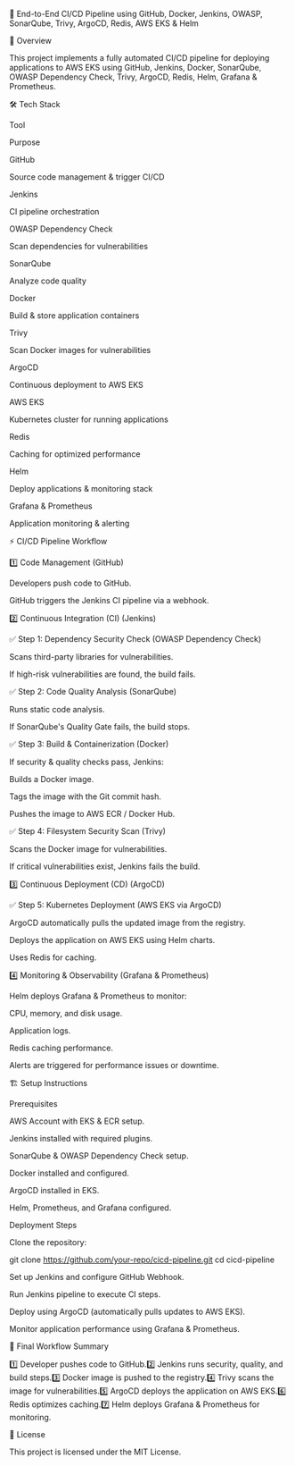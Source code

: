 🚀 End-to-End CI/CD Pipeline using GitHub, Docker, Jenkins, OWASP, SonarQube, Trivy, ArgoCD, Redis, AWS EKS & Helm

📌 Overview

This project implements a fully automated CI/CD pipeline for deploying applications to AWS EKS using GitHub, Jenkins, Docker, SonarQube, OWASP Dependency Check, Trivy, ArgoCD, Redis, Helm, Grafana & Prometheus.

🛠️ Tech Stack

Tool

Purpose

GitHub

Source code management & trigger CI/CD

Jenkins

CI pipeline orchestration

OWASP Dependency Check

Scan dependencies for vulnerabilities

SonarQube

Analyze code quality

Docker

Build & store application containers

Trivy

Scan Docker images for vulnerabilities

ArgoCD

Continuous deployment to AWS EKS

AWS EKS

Kubernetes cluster for running applications

Redis

Caching for optimized performance

Helm

Deploy applications & monitoring stack

Grafana & Prometheus

Application monitoring & alerting

⚡ CI/CD Pipeline Workflow

1️⃣ Code Management (GitHub)

Developers push code to GitHub.

GitHub triggers the Jenkins CI pipeline via a webhook.

2️⃣ Continuous Integration (CI) (Jenkins)

✅ Step 1: Dependency Security Check (OWASP Dependency Check)

Scans third-party libraries for vulnerabilities.

If high-risk vulnerabilities are found, the build fails.

✅ Step 2: Code Quality Analysis (SonarQube)

Runs static code analysis.

If SonarQube's Quality Gate fails, the build stops.

✅ Step 3: Build & Containerization (Docker)

If security & quality checks pass, Jenkins:

Builds a Docker image.

Tags the image with the Git commit hash.

Pushes the image to AWS ECR / Docker Hub.

✅ Step 4: Filesystem Security Scan (Trivy)

Scans the Docker image for vulnerabilities.

If critical vulnerabilities exist, Jenkins fails the build.

3️⃣ Continuous Deployment (CD) (ArgoCD)

✅ Step 5: Kubernetes Deployment (AWS EKS via ArgoCD)

ArgoCD automatically pulls the updated image from the registry.

Deploys the application on AWS EKS using Helm charts.

Uses Redis for caching.

4️⃣ Monitoring & Observability (Grafana & Prometheus)

Helm deploys Grafana & Prometheus to monitor:

CPU, memory, and disk usage.

Application logs.

Redis caching performance.

Alerts are triggered for performance issues or downtime.

🏗️ Setup Instructions

Prerequisites

AWS Account with EKS & ECR setup.

Jenkins installed with required plugins.

SonarQube & OWASP Dependency Check setup.

Docker installed and configured.

ArgoCD installed in EKS.

Helm, Prometheus, and Grafana configured.

Deployment Steps

Clone the repository:

git clone https://github.com/your-repo/cicd-pipeline.git
cd cicd-pipeline

Set up Jenkins and configure GitHub Webhook.

Run Jenkins pipeline to execute CI steps.

Deploy using ArgoCD (automatically pulls updates to AWS EKS).

Monitor application performance using Grafana & Prometheus.

📌 Final Workflow Summary

1️⃣ Developer pushes code to GitHub.2️⃣ Jenkins runs security, quality, and build steps.3️⃣ Docker image is pushed to the registry.4️⃣ Trivy scans the image for vulnerabilities.5️⃣ ArgoCD deploys the application on AWS EKS.6️⃣ Redis optimizes caching.7️⃣ Helm deploys Grafana & Prometheus for monitoring.

📜 License

This project is licensed under the MIT License.
